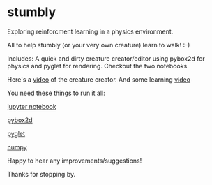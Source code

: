 # stumbly

Exploring reinforcment learning in a physics environment.

All to help stumbly (or your very own creature) learn to walk! :-)

Includes:
A quick and dirty creature creator/editor using pybox2d for physics and pyglet for rendering. Checkout the two notebooks.

Here's a [video](https://www.youtube.com/watch?v=uZbVM4TP0IY) of the creature creator.
And some learning [video](https://www.youtube.com/watch?v=jgQcg9Zl5Y8)

You need these things to run it all:

[jupyter notebook](http://jupyter.org/)

[pybox2d](https://github.com/pybox2d/pybox2d)

[pyglet](http://pyglet.readthedocs.io/en/pyglet-1.2-maintenance/programming_guide/installation.html)

[numpy](http://www.scipy.org/scipylib/download.html)


Happy to hear any improvements/suggestions!

Thanks for stopping by.
